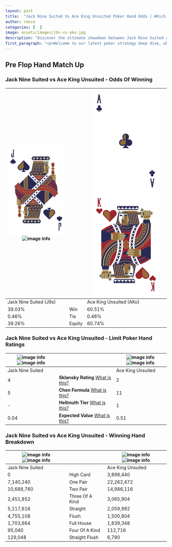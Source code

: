 ```yaml
---
layout: post
title:  "Jack Nine Suited Vs Ace King Unsuited Poker Hand Odds | Which Is The Better Hand In Poker? A Complete Guide"
author: reece
categories: [  ]
image: assets/images/j9s-vs-ako.jpg
description: "Discover the ultimate showdown between Jack Nine Suited and Ace King Unsuited in poker! Uncover the odds, strategies, and scenarios where one hand triumphs over the other. Get ready to up your poker game with this thrilling analysis."
first_paragraph: "<p>Welcome to our latest poker strategy deep dive, where we're pitting two distinct hands against each other in a high-stakes showdown: Jack Nine Suited vs Ace King Unsuited.</p><p>In the dynamic world of poker, every decision counts, and knowing which hand holds the upper hand is key to your success at the table.</p><p>In this article, we'll dissect these two hands, explore the scenarios where one dominates the other, and equip you with the knowledge to make strategic choices that can tip the odds in your favor.</p><p>Get ready to unravel the intriguing dynamics of these poker hands and elevate your game to new heights.</p>"
---
```




[comment]: # (sp0)

## Pre Flop Hand Match Up

<div class="table hand-ratings" markdown="1"> 



### Jack Nine Suited vs Ace King Unsuited - Odds Of Winning


    
| ![image info](assets/images/hand1/j.png) ![image info](assets/images/hand1/9s.png) |  | ![image info](assets/images/hand2/a.png) ![image info](assets/images/hand2/ko.png) |
| -------- | -------- | -------- |
| Jack Nine Suited (J9s) |  | Ace King Unsuited (AKo) |
| 39.03% | Win | 60.51% |
| 0.46% | Tie | 0.46% |
| 39.26% | Equity | 60.74% |




[comment]: # (sp1)



### Jack Nine Suited vs Ace King Unsuited - Limit Poker Hand Ratings


    
| ![image info](https://www.riverpairs.com/assets/images/hand1/j.png) ![image info](https://www.riverpairs.com/assets/images/hand1/9s.png) |  | ![image info](https://www.riverpairs.com/assets/images/hand2/a.png) ![image info](https://www.riverpairs.com/assets/images/hand2/ko.png) |
| -------- | -------- | -------- |
| Jack Nine Suited |  | Ace King Unsuited |
| 4 | **Sklansky Rating** [What is this?](/sklansky-rating-explained) | 2 |
| 5 | **Chen Formula** [What is this?](/chen-formula-explained) | 11 |
| - | **Hellmuth Tier** [What is this?](/Hellmuth-tier-explained) | 1 |
| 0.04 | **Expected Value** [What is this?](/expected-value-explained) | 0.51 |




[comment]: # (sp2)



### Jack Nine Suited vs Ace King Unsuited - Winning Hand Breakdown


    
| ![image info](https://www.riverpairs.com/assets/images/hand1/j.png) ![image info](https://www.riverpairs.com/assets/images/hand1/9s.png) |  | ![image info](https://www.riverpairs.com/assets/images/hand2/a.png) ![image info](https://www.riverpairs.com/assets/images/hand2/ko.png) |
| -------- | -------- | -------- |
| Jack Nine Suited |  | Ace King Unsuited |
| 0 | High Card | 3,898,440 |
| 7,140,240 | One Pair | 22,262,472 |
| 10,688,760 | Two Pair | 14,986,116 |
| 2,451,852 | Three Of A Kind | 3,065,904 |
| 5,117,616 | Straight | 2,059,992 |
| 4,755,108 | Flush | 1,500,804 |
| 1,703,664 | Full House | 1,839,348 |
| 95,040 | Four Of A Kind | 112,716 |
| 129,048 | Straight Flush | 6,780 |




[comment]: # (sp3)



</div>

[comment]: # (sp4)



[comment]: # (sp5)

